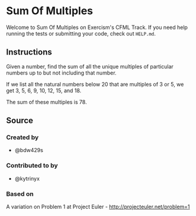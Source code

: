 # Sum Of Multiples

Welcome to Sum Of Multiples on Exercism's CFML Track.
If you need help running the tests or submitting your code, check out `HELP.md`.

## Instructions

Given a number, find the sum of all the unique multiples of particular numbers up to
but not including that number.

If we list all the natural numbers below 20 that are multiples of 3 or 5,
we get 3, 5, 6, 9, 10, 12, 15, and 18.

The sum of these multiples is 78.

## Source

### Created by

- @bdw429s

### Contributed to by

- @kytrinyx

### Based on

A variation on Problem 1 at Project Euler - http://projecteuler.net/problem=1